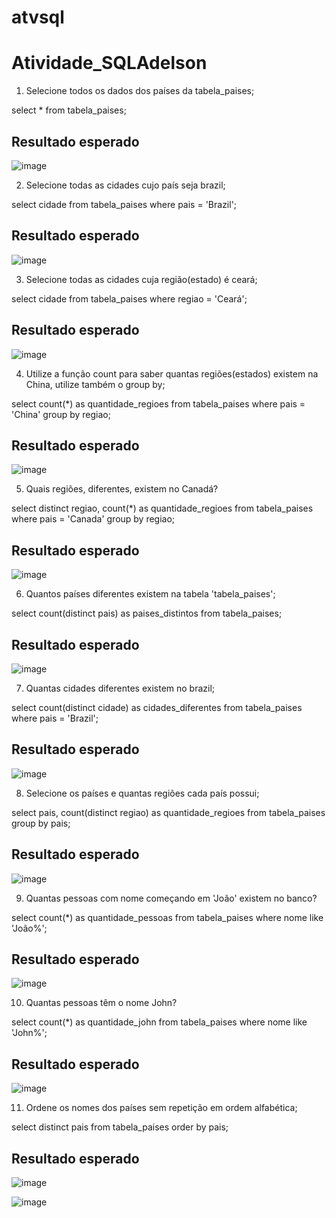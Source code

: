 # atvsql

# Atividade_SQLAdelson

1. Selecione todos os dados dos países da tabela_paises;
 
select * from  tabela_paises;

## Resultado esperado

![image](https://github.com/Mylenacm/atvsql/assets/145984011/b9cebc48-084e-4b26-aa70-52f62a9a8193)

2. Selecione todas as cidades cujo país seja brazil;

select cidade 
from tabela_paises 
where pais = 'Brazil';

## Resultado esperado

![image](https://github.com/Mylenacm/atvsql/assets/145984011/a806d5ed-54fd-4afd-9e6d-a44b58ace719)

3. Selecione todas as cidades cuja região(estado) é ceará;

select cidade 
from tabela_paises 
where regiao = 'Ceará';

## Resultado esperado

![image](https://github.com/Mylenacm/atvsql/assets/145984011/85e4858c-8b24-4073-9005-ebd9d388c34e)

4. Utilize a função count para saber quantas regiões(estados) existem na China,
utilize também o group by;

select count(*) as quantidade_regioes 
from tabela_paises 
where pais = 'China' group by regiao;

## Resultado esperado

![image](https://github.com/Mylenacm/atvsql/assets/145984011/07d250ff-f7f1-4abb-a0f8-819f1d4fc239)

5. Quais regiões, diferentes, existem no Canadá?

select distinct regiao, count(*) as quantidade_regioes 
from tabela_paises 
where pais = 'Canada' group by regiao;

## Resultado esperado

![image](https://github.com/Mylenacm/atvsql/assets/145984011/78390056-7182-4e7e-bc59-78b7880f5f79)

6. Quantos países diferentes existem na tabela 'tabela_paises';

select count(distinct pais) as paises_distintos
from tabela_paises;

## Resultado esperado

![image](https://github.com/Mylenacm/atvsql/assets/145984011/1c3789b7-3b96-4f6b-9383-af0ac11ca2d6)

7. Quantas cidades diferentes existem no brazil;

select count(distinct cidade) as cidades_diferentes 
from tabela_paises 
where pais = 'Brazil';

## Resultado esperado

![image](https://github.com/Mylenacm/atvsql/assets/145984011/ff36b75a-8d3e-4601-bcb3-2ccdc66a770b)

8. Selecione os países e quantas regiões cada país possui;

select pais, count(distinct regiao) as quantidade_regioes 
from tabela_paises group by pais;

## Resultado esperado

![image](https://github.com/Mylenacm/atvsql/assets/145984011/8e80449f-c8e9-4c38-bddc-5200d257a605)

9. Quantas pessoas com nome começando em 'João' existem no banco?

select count(*) as quantidade_pessoas 
from tabela_paises 
where nome like 'João%';

## Resultado esperado

![image](https://github.com/Mylenacm/atvsql/assets/145984011/9b68f45e-81c6-47ef-98bd-1ccb936a2fb2)

10. Quantas pessoas têm o nome John?

select count(*) as quantidade_john
from tabela_paises
where nome like  'John%';

## Resultado esperado

![image](https://github.com/Mylenacm/atvsql/assets/145984011/1e9a0874-f651-4615-8445-14f94fb5d12c)

11. Ordene os nomes dos países sem repetição em ordem alfabética;

select distinct pais from tabela_paises 
order by pais;

## Resultado esperado

![image](https://github.com/Mylenacm/atvsql/assets/145984011/1fbacec5-4d99-489a-afbe-41c7da3dd632)

![image](https://github.com/Mylenacm/atvsql/assets/145984011/19615c85-4789-4115-b898-3a694d896ea3)



